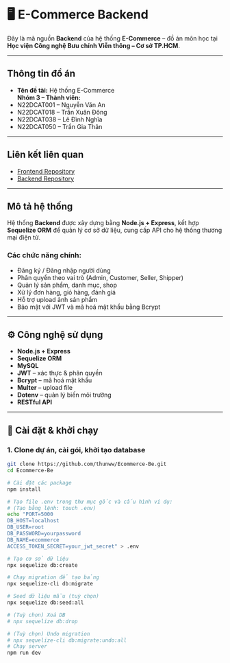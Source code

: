 # 🖥️ E-Commerce Backend

Đây là mã nguồn **Backend** của hệ thống **E-Commerce** – đồ án môn học tại **Học viện Công nghệ Bưu chính Viễn thông – Cơ sở TP.HCM**.

---

## Thông tin đồ án

- **Tên đề tài:** Hệ thống E-Commerce  
**Nhóm 3 – Thành viên:**
- N22DCAT001 – Nguyễn Văn An  
- N22DCAT018 – Trần Xuân Đông  
- N22DCAT038 – Lê Đình Nghĩa  
- N22DCAT050 – Trần Gia Thân  

---

## Liên kết liên quan

- [Frontend Repository](https://github.com/thunww/Ecommerce-Fe)  
- [Backend Repository](https://github.com/thunww/Ecommerce-Be)

---

## Mô tả hệ thống

Hệ thống **Backend** được xây dựng bằng **Node.js + Express**, kết hợp **Sequelize ORM** để quản lý cơ sở dữ liệu, cung cấp API cho hệ thống thương mại điện tử.

### Các chức năng chính:

- Đăng ký / Đăng nhập người dùng  
- Phân quyền theo vai trò (Admin, Customer, Seller, Shipper)  
- Quản lý sản phẩm, danh mục, shop  
- Xử lý đơn hàng, giỏ hàng, đánh giá  
- Hỗ trợ upload ảnh sản phẩm  
- Bảo mật với JWT và mã hoá mật khẩu bằng Bcrypt  

---

## ⚙️ Công nghệ sử dụng

- **Node.js + Express**
- **Sequelize ORM**
- **MySQL**
- **JWT** – xác thực & phân quyền
- **Bcrypt** – mã hoá mật khẩu
- **Multer** – upload file
- **Dotenv** – quản lý biến môi trường
- **RESTful API**

---

## 🚀 Cài đặt & khởi chạy

### 1. Clone dự án, cài gói, khởi tạo database
```bash
git clone https://github.com/thunww/Ecommerce-Be.git
cd Ecommerce-Be

# Cài đặt các package
npm install

# Tạo file .env trong thư mục gốc và cấu hình ví dụ:
# (Tạo bằng lệnh: touch .env)
echo "PORT=5000
DB_HOST=localhost
DB_USER=root
DB_PASSWORD=yourpassword
DB_NAME=ecommerce
ACCESS_TOKEN_SECRET=your_jwt_secret" > .env

# Tạo cơ sở dữ liệu
npx sequelize db:create

# Chạy migration để tạo bảng
npx sequelize-cli db:migrate

# Seed dữ liệu mẫu (tuỳ chọn)
npx sequelize db:seed:all

# (Tuỳ chọn) Xoá DB
# npx sequelize db:drop

# (Tuỳ chọn) Undo migration
# npx sequelize-cli db:migrate:undo:all
# Chạy server
npm run dev
